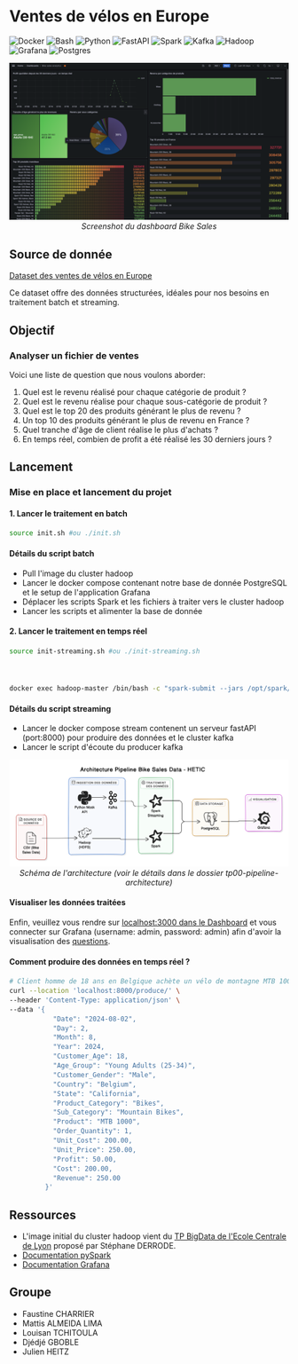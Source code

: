 # Ventes de vélos en Europe

![Docker](https://img.shields.io/badge/Docker-blue) ![Bash](https://img.shields.io/badge/Bash-lightgrey) ![Python](https://img.shields.io/badge/Python-blue) ![FastAPI](https://img.shields.io/badge/FastAPI-green) ![Spark](https://img.shields.io/badge/Spark-orange) ![Kafka](https://img.shields.io/badge/Kafka-brown) ![Hadoop](https://img.shields.io/badge/Hadoop-yellow) ![Grafana](https://img.shields.io/badge/Grafana-red) ![Postgres](https://img.shields.io/badge/PostgreSQL-pink)

<p align="center">
  <img src="./docs/screenshot-dashboard.png" alt="Screenshot du dashboard Bike Sales">
  <br>
  <em>Screenshot du dashboard Bike Sales</em>
</p>

## Source de donnée

[Dataset des ventes de vélos en Europe](https://www.kaggle.com/datasets/sadiqshah/bike-sales-in-europe)

Ce dataset offre des données structurées, idéales pour nos besoins en traitement batch et streaming.

## Objectif

### Analyser un fichier de ventes

Voici une liste de question que nous voulons aborder:

1. Quel est le revenu réalisé pour chaque catégorie de produit ?
2. Quel est le revenu réalise pour chaque sous-catégorie de produit ?
3. Quel est le top 20 des produits générant le plus de revenu ?
4. Un top 10 des produits générant le plus de revenu en France ?
5. Quel tranche d'âge de client réalise le plus d'achats ?
6. En temps réel, combien de profit a été réalisé les 30 derniers jours ?

## Lancement

### Mise en place et lancement du projet

#### 1. Lancer le traitement en batch

```bash
source init.sh #ou ./init.sh 
```

#### Détails du script batch

- Pull l'image du cluster hadoop
- Lancer le docker compose contenant notre base de donnée PostgreSQL et le setup de l'application Grafana
- Déplacer les scripts Spark et les fichiers à traiter vers le cluster hadoop
- Lancer les scripts et alimenter la base de donnée

#### 2. Lancer le traitement en temps réel

```bash
source init-streaming.sh #ou ./init-streaming.sh



docker exec hadoop-master /bin/bash -c "spark-submit --jars /opt/spark/jars/postgresql-42.7.3.jar --packages org.apache.spark:spark-sql-kafka-0-10_2.12:3.1.2 /root/sales/spark_listener.py"

```

#### Détails du script streaming

- Lancer le docker compose stream contenent un serveur fastAPI (port:8000) pour produire des données et le cluster kafka
- Lancer le script d'écoute du producer kafka

<p align="center">
  <img src="./docs/schema-architecture.png" alt="Schéma de l'architecture">
  <br>
  <em>Schéma de l'architecture (voir le détails dans le dossier tp00-pipeline-architecture)</a></em>
</p>

#### Visualiser les données traitées

Enfin, veuillez vous rendre sur [localhost:3000 dans le Dashboard](http://localhost:3000/d/ddtc9zkmxla80e/bike-sales-analytics?orgId=1) et vous connecter sur Grafana (username: admin, password: admin) afin d'avoir la visualisation des [questions](#objectif).

#### Comment produire des données en temps réel ?

```bash
# Client homme de 18 ans en Belgique achète un vélo de montagne MTB 1000 pour 250€, profit de 50€
curl --location 'localhost:8000/produce/' \
--header 'Content-Type: application/json' \
--data '{
           "Date": "2024-08-02",
           "Day": 2,
           "Month": 8,
           "Year": 2024,
           "Customer_Age": 18,
           "Age_Group": "Young Adults (25-34)",
           "Customer_Gender": "Male",
           "Country": "Belgium",
           "State": "California",
           "Product_Category": "Bikes",
           "Sub_Category": "Mountain Bikes",
           "Product": "MTB 1000",
           "Order_Quantity": 1,
           "Unit_Cost": 200.00,
           "Unit_Price": 250.00,
           "Profit": 50.00,
           "Cost": 200.00,
           "Revenue": 250.00
         }'
```

## Ressources

- L'image initial du cluster hadoop vient du [TP BigData de l'Ecole Centrale de Lyon](https://gitlab.ec-lyon.fr/sderrode/TP_BigData_ECL) proposé par Stéphane DERRODE.
- [Documentation pySpark](https://spark.apache.org/docs/latest/api/python/index.html)
- [Documentation Grafana](https://grafana.com/docs/grafana/latest/)

## Groupe

- Faustine CHARRIER
- Mattis ALMEIDA LIMA
- Louisan TCHITOULA
- Djédjé GBOBLE
- Julien HEITZ
